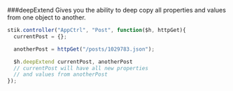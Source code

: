 ###deepExtend
Gives you the ability to deep copy all properties and values from one object to another.

```javascript
stik.controller("AppCtrl", "Post", function($h, httpGet){
  currentPost = {};

  anotherPost = httpGet("/posts/1029783.json");

  $h.deepExtend currentPost, anotherPost
  // currentPost will have all new properties
  // and values from anotherPost
});
```
